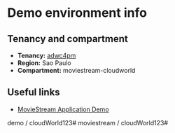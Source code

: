 # Demo environment info

## Tenancy and compartment

* **Tenancy:** [adwc4pm](https://console.us-phoenix-1.oraclecloud.com/db/adb?region=sa-saopaulo-1)
* **Region:** Sao Paulo
* **Compartment:** moviestream-cloudworld

## Useful links
* [MovieStream Application Demo](http://129.159.54.249/)

demo / cloudWorld123#
moviestream / cloudWorld123#